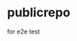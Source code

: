 # publicrepo
for e2e test















































































































































































































































































































































































































































































































































































































































































































































































































































































